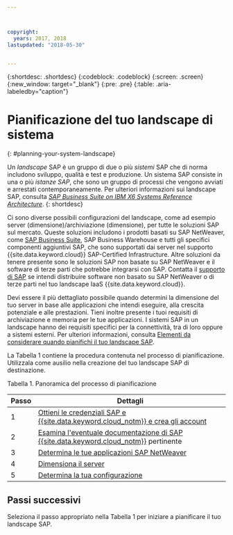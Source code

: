 ```yaml
---



copyright:
  years: 2017, 2018
lastupdated: "2018-05-30"


---
```


{:shortdesc: .shortdesc}
{:codeblock: .codeblock}
{:screen: .screen}
{:new_window: target="_blank"}
{:pre: .pre}
{:table: .aria-labeledby="caption"}

# Pianificazione del tuo landscape di sistema
{: #planning-your-system-landscape}

Un *landscape* SAP è un gruppo di due o più *sistemi* SAP che di norma includono sviluppo, qualità e test e produzione. Un sistema SAP consiste in una o più *istanze SAP*, che sono un gruppo di processi che vengono avviati e arrestati contemporaneamente. Per ulteriori informazioni sui landscape SAP, consulta [*SAP Business Suite on IBM X6 Systems Reference Architecture*](https://lenovopress.com/redp5073.pdf). 
{: shortdesc}

Ci sono diverse possibili configurazioni del landscape, come ad esempio server (dimensione)/archiviazione (dimensione), per tutte le soluzioni SAP sul mercato. Queste soluzioni includono i prodotti basati su SAP NetWeaver, come [SAP Business Suite](https://open.sap.com/courses/suitehana1), SAP Business Warehouse e tutti gli specifici componenti aggiuntivi SAP, che sono supportati dai server nel supporto {{site.data.keyword.cloud}} SAP-Certified Infrastructure. Altre soluzioni da tenere presente sono le soluzioni SAP non basate su SAP NetWeaver e il software di terze parti che potrebbe integrarsi con SAP. Contatta il [supporto di SAP](https://support.sap.com/en/index.html) se intendi distribuire software non basato su SAP NetWeaver o di terze parti nel tuo landscape IaaS {{site.data.keyword.cloud}}.

Devi essere il più dettagliato possibile quando determini la dimensione del tuo server in base alle applicazioni che intendi eseguire, alla crescita potenziale e alle prestazioni. Tieni inoltre presente i tuoi requisiti di archiviazione e memoria per le tue applicazioni. I sistemi SAP in un landscape hanno dei requisiti specifici per la connettività, tra di loro oppure a sistemi esterni. Per ulteriori informazioni, consulta [Elementi da considerare quando pianifichi il tuo landscape SAP](/docs/infrastructure/sap-netweaver/sap-considerations.html).

La Tabella 1 contiene la procedura contenuta nel processo di pianificazione. Utilizzala come ausilio nella creazione del tuo landscape SAP di destinazione.

Tabella 1. Panoramica del processo di pianificazione

| Passo | Dettagli |
| --- | --- |
| 1 | [Ottieni le credenziali SAP e {{site.data.keyword.cloud_notm}} e crea gli account](/docs/infrastructure/sap-netweaver/sap-get-credentials.html) |
| 2 | [Esamina l'eventuale documentazione di SAP {{site.data.keyword.cloud_notm}}](/docs/infrastructure/sap-netweaver/sap-review-doc.html) pertinente |
| 3 | [Determina le tue applicazioni SAP NetWeaver](sap-determine-apps.html) |
| 4 | [Dimensiona il server](/docs/infrastructure/sap-netweaver/sap-size-server.html) |
| 5 | [Determina la tua configurazione](/docs/infrastructure/sap-netweaver/sap-determine-configuration.html) |

## Passi successivi

Seleziona il passo appropriato nella Tabella 1 per iniziare a pianificare il tuo landscape SAP.

